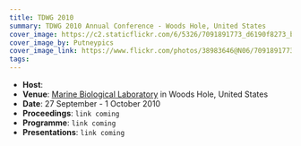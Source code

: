 ```yaml
---
title: TDWG 2010
summary: TDWG 2010 Annual Conference - Woods Hole, United States
cover_image: https://c2.staticflickr.com/6/5326/7091891773_d6190f8273_b.jpg
cover_image_by: Putneypics
cover_image_link: https://www.flickr.com/photos/38983646@N06/7091891773
tags: 
---
```


* **Host**: 
* **Venue**: [Marine Biological Laboratory](http://www.mbl.edu/) in Woods Hole, United States
* **Date**: 27 September - 1 October 2010
* **Proceedings**: `link coming`
* **Programme**: `link coming`
* **Presentations**: `link coming`
